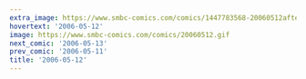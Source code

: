 ```yaml
---
extra_image: https://www.smbc-comics.com/comics/1447783568-20060512after.png
hovertext: '2006-05-12'
image: https://www.smbc-comics.com/comics/20060512.gif
next_comic: '2006-05-13'
prev_comic: '2006-05-11'
title: '2006-05-12'
---
```


